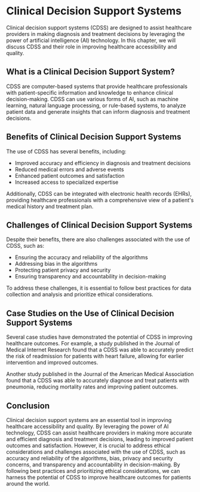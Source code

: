 Clinical Decision Support Systems
======================================================================================================

Clinical decision support systems (CDSS) are designed to assist healthcare providers in making diagnosis and treatment decisions by leveraging the power of artificial intelligence (AI) technology. In this chapter, we will discuss CDSS and their role in improving healthcare accessibility and quality.

What is a Clinical Decision Support System?
-------------------------------------------

CDSS are computer-based systems that provide healthcare professionals with patient-specific information and knowledge to enhance clinical decision-making. CDSS can use various forms of AI, such as machine learning, natural language processing, or rule-based systems, to analyze patient data and generate insights that can inform diagnosis and treatment decisions.

Benefits of Clinical Decision Support Systems
---------------------------------------------

The use of CDSS has several benefits, including:

* Improved accuracy and efficiency in diagnosis and treatment decisions
* Reduced medical errors and adverse events
* Enhanced patient outcomes and satisfaction
* Increased access to specialized expertise

Additionally, CDSS can be integrated with electronic health records (EHRs), providing healthcare professionals with a comprehensive view of a patient's medical history and treatment plan.

Challenges of Clinical Decision Support Systems
-----------------------------------------------

Despite their benefits, there are also challenges associated with the use of CDSS, such as:

* Ensuring the accuracy and reliability of the algorithms
* Addressing bias in the algorithms
* Protecting patient privacy and security
* Ensuring transparency and accountability in decision-making

To address these challenges, it is essential to follow best practices for data collection and analysis and prioritize ethical considerations.

Case Studies on the Use of Clinical Decision Support Systems
------------------------------------------------------------

Several case studies have demonstrated the potential of CDSS in improving healthcare outcomes. For example, a study published in the Journal of Medical Internet Research found that a CDSS was able to accurately predict the risk of readmission for patients with heart failure, allowing for earlier intervention and improved outcomes.

Another study published in the Journal of the American Medical Association found that a CDSS was able to accurately diagnose and treat patients with pneumonia, reducing mortality rates and improving patient outcomes.

Conclusion
----------

Clinical decision support systems are an essential tool in improving healthcare accessibility and quality. By leveraging the power of AI technology, CDSS can assist healthcare providers in making more accurate and efficient diagnosis and treatment decisions, leading to improved patient outcomes and satisfaction. However, it is crucial to address ethical considerations and challenges associated with the use of CDSS, such as accuracy and reliability of the algorithms, bias, privacy and security concerns, and transparency and accountability in decision-making. By following best practices and prioritizing ethical considerations, we can harness the potential of CDSS to improve healthcare outcomes for patients around the world.
